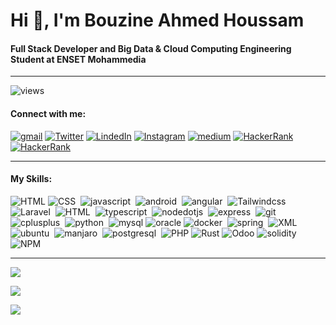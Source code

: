 # Hi 👋, I'm Bouzine Ahmed Houssam

#### Full Stack Developer and Big Data & Cloud Computing Engineering Student at ENSET Mohammedia
---

![views](https://komarev.com/ghpvc/?username=ahmedhoussambouzine&label=Profile%20views&color=0e75b6&style=flat)

#### Connect with me:

[![gmail](https://img.shields.io/badge/gmail-05122A?style=flat&logo=gmail)](mailto:ahmedhoussam.bouzine.01@gmail.com)&nbsp;[![Twitter](https://img.shields.io/badge/twitter-05122A?style=flat&logo=twitter)](https://twitter.com/bah058)&nbsp;[![LindedIn](https://img.shields.io/badge/LinkedIn-05122A?style=flat&logo=linkedin&logoColor=blue)](https://www.linkedin.com/in/ahmed-houssam-bouzine)&nbsp;[![Instagram](https://img.shields.io/badge/Instagram-05122A?style=flat&logo=instagram)](https://instagram.com/ahmed.houssam.bouzine)&nbsp;[![medium](https://img.shields.io/badge/Medium-05122A?style=flat&logo=medium)](https://medium.com/@ahmedhoussam.bouzine.01)&nbsp;[![HackerRank](https://img.shields.io/badge/HackerRank-05122A?style=flat&logo=hackerrank)](https://www.hackerrank.com/@bouzine_bouzine1)&nbsp;[![HackerRank](https://img.shields.io/badge/LeetCode-05122A?style=flat&logo=leetcode)]()

---
#### My Skills:

![HTML](https://img.shields.io/badge/HTML-05122A?style=flat&logo=html5&logoColor=brown)&nbsp;![CSS](https://img.shields.io/badge/CSS-05122A?style=flat&logo=css3&logoColor=blue)&nbsp; ![javascript](https://img.shields.io/badge/Javascript-05122A?style=flat&logo=javascript&logoColor=yellow)&nbsp; ![android](https://img.shields.io/badge/Android-05122A?style=flat&logo=android&logoColor=green)&nbsp; ![angular](https://img.shields.io/badge/Angular-121212?style=flat&logo=angular&logoColor=red)&nbsp; ![Tailwindcss](https://img.shields.io/badge/Tailwindcss-121212?style=flat&logo=tailwindcss&logoColor=blue)&nbsp; ![Laravel](https://img.shields.io/badge/Laravel-05122A?style=flat&logo=laravel&logoColor=brown)&nbsp; ![HTML](https://img.shields.io/badge/Java-05122A?style=flat&logo=openjdk&logoColor=brown)&nbsp; ![typescript](https://img.shields.io/badge/Typescript-05122A?style=flat&logo=typescript&logoColor=blue)&nbsp; ![nodedotjs](https://img.shields.io/badge/Nodejs-05122A?style=flat&logo=nodedotjs&logoColor=green)&nbsp; ![express](https://img.shields.io/badge/Express.Js-05122A?style=flat&logo=express&logoColor=#000000)&nbsp; ![git](https://img.shields.io/badge/Git-05122A?style=flat&logo=git&logoColor=#F05032)&nbsp; ![cplusplus](https://img.shields.io/badge/C++-05122A?style=flat&logo=cplusplus&logoColor=blue)&nbsp; ![python](https://img.shields.io/badge/Python-05122A?style=flat&logo=Python&logoColor=yellow)&nbsp; ![mysql](https://img.shields.io/badge/MySQL-05122A?style=flat&logo=mysql&logoColor=blue)&nbsp;![oracle](https://img.shields.io/badge/Oracle-05122A?style=flat&logo=oracle&logoColor=red)&nbsp;![docker](https://img.shields.io/badge/Docker-05122A?style=flat&logo=docker&logoColor=blue)&nbsp; ![spring](https://img.shields.io/badge/Spring-05122A?style=flat&logo=spring&logoColor=green)&nbsp; ![XML](https://img.shields.io/badge/XML-05122A?style=flat)&nbsp; ![ubuntu](https://img.shields.io/badge/Ubuntu-05122A?style=flat&logo=ubuntu)&nbsp; ![manjaro](https://img.shields.io/badge/Manjaro-05122A?style=flat&logo=manjaro)&nbsp; ![postgresql](https://img.shields.io/badge/Postgresql-05122A?style=flat&logo=postgresql)&nbsp; ![PHP](https://img.shields.io/badge/PHP-05122A?style=flat&logo=php)&nbsp;![Rust](https://img.shields.io/badge/Rust-05122A?style=flat&logo=rust)&nbsp;![Odoo](https://img.shields.io/badge/Odoo-05122A?style=flat&logo=Odoo)&nbsp;![solidity](https://img.shields.io/badge/solidity-05122A?style=flat&logo=solidity)&nbsp;![NPM](https://img.shields.io/badge/npm-05122A?style=flat&logo=npm)&nbsp;

---

![](https://github-readme-stats.vercel.app/api/top-langs?username=ahmedhoussambouzine&show_icons=true&locale=en&layout=compact)

![](https://github-readme-stats.vercel.app/api?username=ahmedhoussambouzine&show_icons=true&locale=en)

![](https://github-readme-streak-stats.herokuapp.com/?user=ahmedhoussambouzine&)
